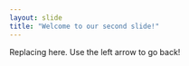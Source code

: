 ```yaml
---
layout: slide
title: "Welcome to our second slide!"
---
```

Replacing here.
Use the left arrow to go back!
